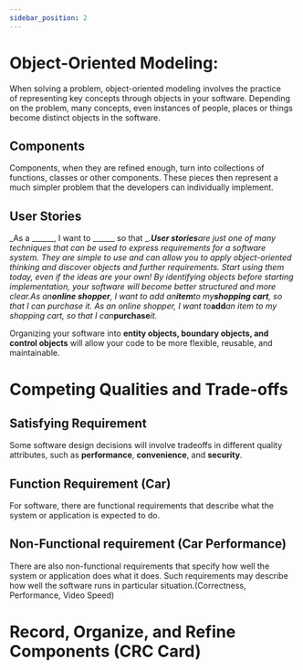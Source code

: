 ```yaml
---
sidebar_position: 2
---
```


# Object-Oriented Modeling:
When solving a problem, object-oriented modeling involves the practice of representing key concepts through objects in your software. Depending on the problem, many concepts, even instances of people, places or things become distinct objects in the software.

## Components
Components, when they are refined enough, turn into collections of functions, classes or other components. These pieces then represent a much simpler problem that the developers can individually implement. 

## User Stories
_As a ______, I want to ______ so that ______._**User stories**are just one of many techniques that can be used to express requirements for a software system. They are simple to use and can allow you to apply object-oriented thinking and discover objects and further requirements. Start using them today, even if the ideas are your own! By identifying objects before starting implementation, your software will become better structured and more clear._As an_**online shopper**_, I want to add an_**item**_to my_**shopping cart**_, so that I can purchase it._
_As an online shopper, I want to_**add**_an item to my shopping cart, so that I can_**purchase**_it._

Organizing your software into **entity objects, boundary objects, and control objects** will allow your code to be more flexible, reusable, and maintainable. 

# Competing Qualities and Trade-offs

## Satisfying Requirement
Some software design decisions will involve tradeoffs in different quality attributes, such as **performance**, **convenience**, and **security**.

## Function Requirement (Car)
For software, there are functional requirements that describe what the system or application is expected to do.

## Non-Functional requirement (Car Performance)
There are also non-functional requirements that specify how well the system or application does what it does. Such requirements may describe how well the software runs in particular situation.(Correctness, Performance, Video Speed)

# Record, Organize, and Refine Components (CRC Card)
